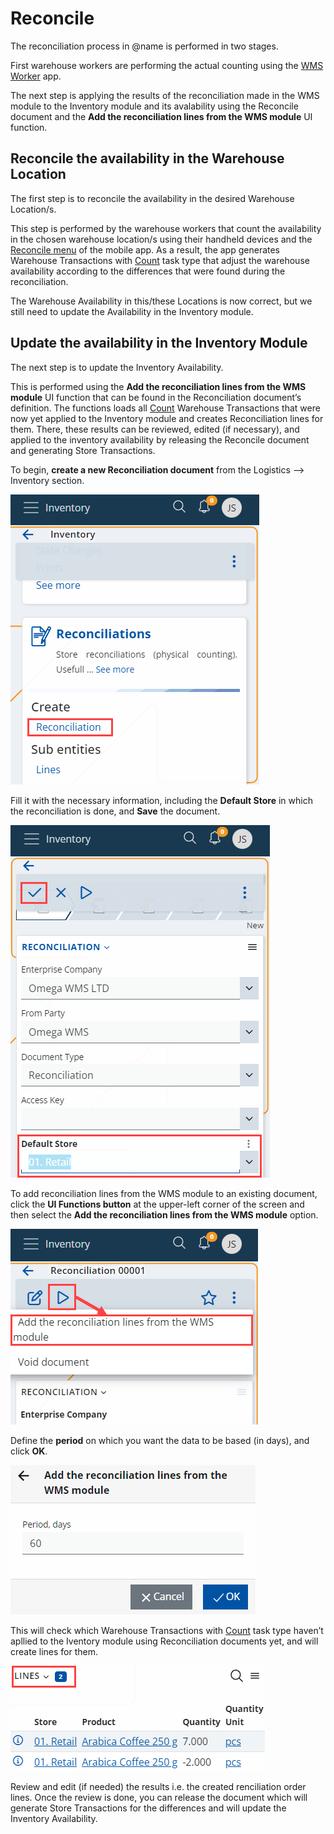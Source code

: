 # Reconcile

The reconciliation process in @name is performed in two stages.

First warehouse workers are performing the actual counting using the [WMS Worker](xref:wms-worker) app. 

The next step is applying the results of the reconciliation made in the WMS module to the Inventory module and its avalability using the Reconcile document and the **Add the reconciliation lines from the WMS module** UI function.

## Reconcile the availability in the Warehouse Location
The first step is to reconcile the availability in the desired Warehouse Location/s.

This step is performed by the warehouse workers that count the availability in the chosen warehouse location/s using their handheld devices and the [Reconcile menu](xref:reconcile-menu) of the mobile app. As a result, the app generates Warehouse Transactions with [Count]( /how-it-works/task-types/count.md) task type that adjust the warehouse availability according to the differences that were found during the reconciliation.

The Warehouse Availability in this/these Locations is now correct, but we still need to update the Availability in the Inventory module.

## Update the availability in the Inventory Module
The next step is to update the Inventory Availability. 

This is performed using the **Add the reconciliation lines from the WMS module** UI function that can be found in the Reconciliation document’s definition. The functions loads all [Count]( /how-it-works/task-types/count.md) Warehouse Transactions that were now yet applied to the Inventory module and creates Reconciliation lines for them. There, these results can be reviewed, edited (if necessary), and applied to the inventory availability by releasing the Reconcile document and generating Store Transactions.

To begin, **create a new Reconciliation document** from the Logistics --> Inventory section.

![Picture](pictures/create-reconciliation.png)
 
Fill it with the necessary information, including the **Default Store** in which the reconciliation is done, and **Save** the document.

![Picture](pictures/default-store.png)

To add reconciliation lines from the WMS module to an existing document, click the **UI Functions button** at the upper-left corner of the screen and then select the **Add the reconciliation lines from the WMS module** option. 

![Picture](pictures/reconciliation-play.png)

Define the **period** on which you want the data to be based (in days), and click **OK**.

![Picture](pictures/reconciliation-period.png)
 
This will check which Warehouse Transactions with [Count]( /how-it-works/task-types/count.md) task type haven’t apllied to the Iventory module using Reconciliation documents yet, and will create lines for them. 

![Picture](pictures/reconciliation-lines.png)

Review and edit (if needed) the results i.e. the created renciliation order lines. Once the review is done, you can release the document which will generate Store Transactions for the differences and will update the Inventory Availability.
